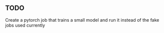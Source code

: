 ## TODO

Create a pytorch job that trains a small model and run it instead of the fake jobs used currently